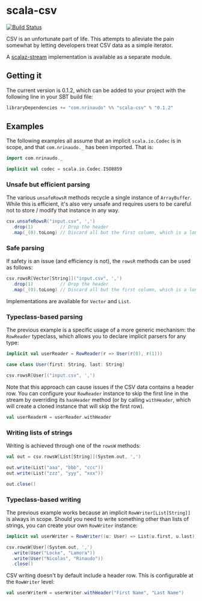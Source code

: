 # scala-csv

[![Build Status](https://travis-ci.org/nrinaudo/scala-csv.svg?branch=master)](https://travis-ci.org/nrinaudo/scala-csv)

CSV is an unfortunate part of life. This attempts to alleviate the pain somewhat by letting developers treat CSV data
as a simple iterator.

A [scalaz-stream](./scalaz-stream) implementation is available as a separate module.


## Getting it

The current version is 0.1.2, which can be added to your project with the following line in your SBT build file:

```scala
libraryDependencies += "com.nrinaudo" %% "scala-csv" % "0.1.2"
```


## Examples

The following examples all assume that an implicit `scala.io.Codec` is in scope, and that `com.nrinaudo._` has been
imported. That is:

```scala
import com.nrinaudo._

implicit val codec = scala.io.Codec.ISO8859
```

### Unsafe but efficient parsing
The various `unsafeRowsR` methods recycle a single instance of `ArrayBuffer`. While this is efficient, it's also very
unsafe and requires users to be careful not to store / modify that instance in any way.

```scala
csv.unsafeRowsR("input.csv", ',')
  .drop(1)          // Drop the header
  .map(_(0).toLong) // Discard all but the first column, which is a long
```

### Safe parsing
If safety is an issue (and efficiency is not), the `rowsR` methods can be used as follows:

```scala
csv.rowsR[Vector[String]]("input.csv", ',')
  .drop(1)          // Drop the header
  .map(_(0).toLong) // Discard all but the first column, which is a long
```

Implementations are available for `Vector` and `List`.

### Typeclass-based parsing
The previous example is a specific usage of a more generic mechanism: the `RowReader` typeclass, which allows you to
declare implicit parsers for any type:
```scala
implicit val userReader = RowReader(r => User(r(0), r(1)))

case class User(first: String, last: String)

csv.rowsR[User]("input.csv", ',')
```

Note that this approach can cause issues if the CSV data contains a header row. You can configure your `RowReader`
instance to skip the first line in the stream by overriding its `hasHeader` method (or by calling `withHeader`, which
will create a cloned instance that will skip the first row).

```scala
val userReaderH = userReader.withHeader
```

### Writing lists of strings
Writing is achieved through one of the `rowsW` methods:

```scala
val out = csv.rowsW[List[String]](System.out, ',')

out.write(List("aaa", "bbb", "ccc"))
out.write(List("zzz", "yyy", "xxx"))

out.close()
```


### Typeclass-based writing
The previous example works because an implicit `RowWriter[List[String]]` is always in scope. Should you need to write 
something other than lists of strings, you can create your own `RowWriter` instance:

```scala
implicit val userWriter = RowWriter((u: User) => List(u.first, u.last))

csv.rowsW[User](System.out, ',')
  .write(User("Locke", "Lamora"))
  .write(User("Nicolas", "Rinaudo"))
  .close()
```

CSV writing doesn't by default include a header row. This is configurable at the `RowWriter` level:
```scala
val userWriterH = userWriter.withHeader("First Name", "Last Name")
```